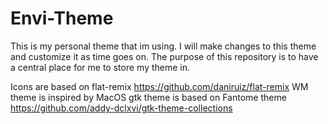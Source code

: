 # Envi-Theme
This is my personal theme that im using.
I will make changes to this theme and customize it as time goes on.
The purpose of this repository is to have a central place for me to store my theme in.

Icons are based on flat-remix https://github.com/daniruiz/flat-remix
WM theme is inspired by MacOS
gtk theme is based on Fantome theme https://github.com/addy-dclxvi/gtk-theme-collections
